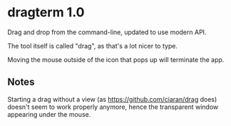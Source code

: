 #  dragterm 1.0

Drag and drop from the command-line, updated to use modern API.

The tool itself is called "drag", as that's a lot nicer to type.

Moving the mouse outside of the icon that pops up will terminate the app.

## Notes

Starting a drag without a view (as <https://github.com/ciaran/drag> does) doesn't seem to work properly anymore, hence the transparent window appearing under the mouse.

